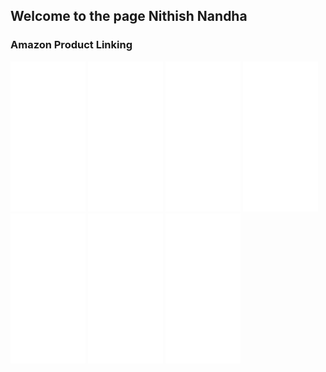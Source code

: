 ## Welcome to the page Nithish Nandha


### Amazon Product Linking
<html>
<body>
<iframe style="width:120px;height:240px;" marginwidth="0" marginheight="0" scrolling="no" frameborder="0" src="//ws-in.amazon-adsystem.com/widgets/q?ServiceVersion=20070822&OneJS=1&Operation=GetAdHtml&MarketPlace=IN&source=ss&ref=as_ss_li_til&ad_type=product_link&tracking_id=itsuppliesbyn-21&language=en_IN&marketplace=amazon&region=IN&placement=B06XDKWLJH&asins=B06XDKWLJH&linkId=0ff807bb4c625106ed39ec44c8a992bf&show_border=true&link_opens_in_new_window=true"></iframe>
 
 <iframe style="width:120px;height:240px;" marginwidth="0" marginheight="0" scrolling="no" frameborder="0" src="//ws-in.amazon-adsystem.com/widgets/q?ServiceVersion=20070822&OneJS=1&Operation=GetAdHtml&MarketPlace=IN&source=ss&ref=as_ss_li_til&ad_type=product_link&tracking_id=itsuppliesbyn-21&language=en_IN&marketplace=amazon&region=IN&placement=B07DNDLHH8&asins=B07DNDLHH8&linkId=bec7b2a743f59d7a5b88f172ebc197cb&show_border=true&link_opens_in_new_window=true"></iframe>
  
  <iframe style="width:120px;height:240px;" marginwidth="0" marginheight="0" scrolling="no" frameborder="0" src="//ws-in.amazon-adsystem.com/widgets/q?ServiceVersion=20070822&OneJS=1&Operation=GetAdHtml&MarketPlace=IN&source=ss&ref=as_ss_li_til&ad_type=product_link&tracking_id=itsuppliesbyn-21&language=en_IN&marketplace=amazon&region=IN&placement=B07VTFN6HM&asins=B07VTFN6HM&linkId=44e973ef4773f5652763790e0f3acc33&show_border=true&link_opens_in_new_window=true"></iframe>
  
  <iframe style="width:120px;height:240px;" marginwidth="0" marginheight="0" scrolling="no" frameborder="0" src="//ws-in.amazon-adsystem.com/widgets/q?ServiceVersion=20070822&OneJS=1&Operation=GetAdHtml&MarketPlace=IN&source=ss&ref=as_ss_li_til&ad_type=product_link&tracking_id=itsuppliesbyn-21&language=en_IN&marketplace=amazon&region=IN&placement=B07DNQHPND&asins=B07DNQHPND&linkId=60a017012dd8563479440816e5da8976&show_border=true&link_opens_in_new_window=true"></iframe>
  
  <iframe style="width:120px;height:240px;" marginwidth="0" marginheight="0" scrolling="no" frameborder="0" src="//ws-in.amazon-adsystem.com/widgets/q?ServiceVersion=20070822&OneJS=1&Operation=GetAdHtml&MarketPlace=IN&source=ss&ref=as_ss_li_til&ad_type=product_link&tracking_id=itsuppliesbyn-21&language=en_IN&marketplace=amazon&region=IN&placement=B06XDKWLJH&asins=B06XDKWLJH&linkId=365e5e4501414b5821ba288bf17d646c&show_border=true&link_opens_in_new_window=true"></iframe>
  
  <iframe style="width:120px;height:240px;" marginwidth="0" marginheight="0" scrolling="no" frameborder="0" src="//ws-in.amazon-adsystem.com/widgets/q?ServiceVersion=20070822&OneJS=1&Operation=GetAdHtml&MarketPlace=IN&source=ss&ref=as_ss_li_til&ad_type=product_link&tracking_id=itsuppliesbyn-21&language=en_IN&marketplace=amazon&region=IN&placement=B08X4RD5N1&asins=B08X4RD5N1&linkId=20e671a84e8b4d97ba5fbc52e25449a0&show_border=true&link_opens_in_new_window=true"></iframe>
  
  <iframe style="width:120px;height:240px;" marginwidth="0" marginheight="0" scrolling="no" frameborder="0" src="//ws-in.amazon-adsystem.com/widgets/q?ServiceVersion=20070822&OneJS=1&Operation=GetAdHtml&MarketPlace=IN&source=ss&ref=as_ss_li_til&ad_type=product_link&tracking_id=itsuppliesbyn-21&language=en_IN&marketplace=amazon&region=IN&placement=B06XDKWLJH&asins=B06XDKWLJH&linkId=0ff807bb4c625106ed39ec44c8a992bf&show_border=true&link_opens_in_new_window=true"></iframe>
  <body/>
<html/>

